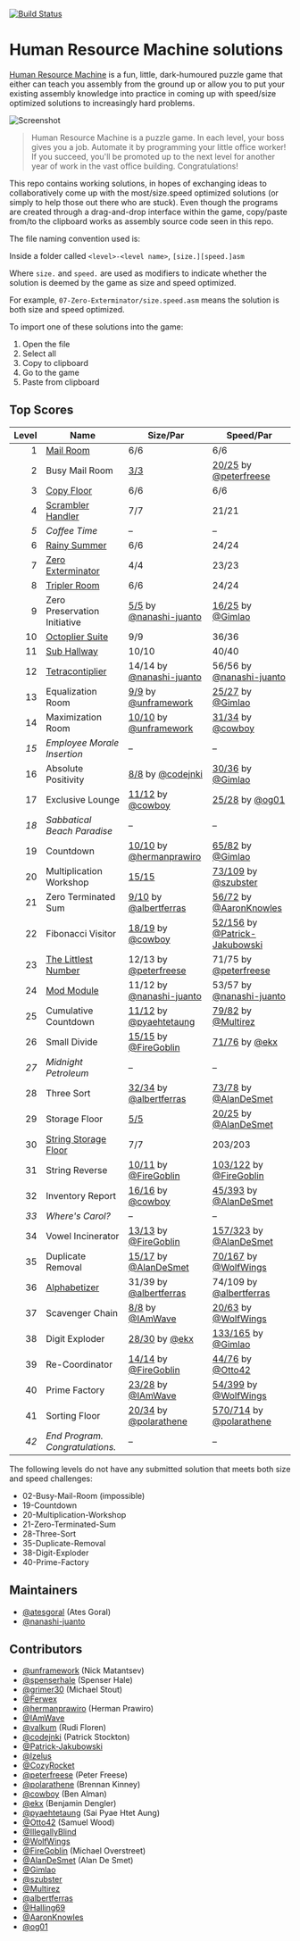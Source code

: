 [![Build Status](https://travis-ci.org/atesgoral/hrm-solutions.svg?branch=master)](https://travis-ci.org/atesgoral/hrm-solutions)

# Human Resource Machine solutions

[Human Resource Machine](http://tomorrowcorporation.com/humanresourcemachine) is a fun, little, dark-humoured puzzle game that either can teach you assembly from the ground up or allow you to put your existing assembly knowledge into practice in coming up with speed/size optimized solutions to increasingly hard problems.

![Screenshot](http://tomorrowcorporation.com/blog/wp-content/themes/tcTheme2/images/hrm/screenshots/hrm_04.png)

> Human Resource Machine is a puzzle game. In each level, your boss gives you a job. Automate it by programming your little office worker! If you succeed, you'll be promoted up to the next level for another year of work in the vast office building. Congratulations!

This repo contains working solutions, in hopes of exchanging ideas to collaboratively come up with the most/size.speed optimized solutions (or simply to help those out there who are stuck). Even though the programs are created through a drag-and-drop interface within the game, copy/paste from/to the clipboard works as assembly source code seen in this repo.

The file naming convention used is:

Inside a folder called `<level>-<level name>`, `[size.][speed.]asm`

Where `size.` and `speed.` are used as modifiers to indicate whether the solution is deemed by the game as size and speed optimized.

For example, `07-Zero-Exterminator/size.speed.asm` means the solution is both size and speed optimized.

To import one of these solutions into the game:

1. Open the file
2. Select all
3. Copy to clipboard
4. Go to the game
5. Paste from clipboard

## Top Scores

| Level | Name | Size/Par | Speed/Par |
| ----: | ---- | -------- | --------- |
| 1 | [Mail Room](01-Mail-Room-6.6/6.6.asm) | 6/6 | 6/6 |
| 2 | Busy Mail Room | [3/3](02-Busy-Mail-Room-3.25/3.30.asm) | [20/25](02-Busy-Mail-Room-3.25/26.20.specific-peterfreese.asm) by [@peterfreese](https://github.com/peterfreese) |
| 3 | [Copy Floor](03-Copy-Floor-6.6/6.6.asm) | 6/6 | 6/6 |
| 4 | [Scrambler Handler](04-Scrambler-Handler-7.21/7.21.asm) | 7/7 | 21/21 |
| _5_ | _Coffee Time_ | &ndash; | &ndash; |
| 6 | [Rainy Summer](06-Rainy-Summer-6.24/6.24.asm) | 6/6 | 24/24 |
| 7 | [Zero Exterminator](07-Zero-Exterminator-4.23/4.23.asm) | 4/4 | 23/23 |
| 8 | [Tripler Room](08-Tripler-Room-6.24/6.24.asm) | 6/6 | 24/24 |
| 9 | Zero Preservation Initiative | [5/5](09-Zero-Preservation-Initiative-5.25/5.25-nanashi-juanto.asm) by [@nanashi-juanto](https://github.com/nanashi-juanto) | [16/25](09-Zero-Preservation-Initiative-5.25/18.16.specific-Gimlao.asm) by [@Gimlao](https://github.com/Gimlao) |
| 10 | [Octoplier Suite](10-Octoplier-Suite-9.36/9.36.asm) | 9/9 | 36/36 |
| 11 | [Sub Hallway](11-Sub-Hallway/size.speed.asm) | 10/10 | 40/40 |
| 12 | [Tetracontiplier](12-Tetracontiplier/size.speed-nanashi-juanto.asm) | 14/14 by [@nanashi-juanto](https://github.com/nanashi-juanto) | 56/56 by [@nanashi-juanto](https://github.com/nanashi-juanto) |
| 13 | Equalization Room | [9/9](13-Equalization-Room/size.speed-unframework.asm) by [@unframework](https://github.com/unframework) | [25/27](13-Equalization-Room/speed-Gimlao.asm) by [@Gimlao](https://github.com/Gimlao) |
| 14 | Maximization Room | [10/10](14-Maximization-Room/size.speed-unframework.asm) by [@unframework](https://github.com/unframework) | [31/34](14-Maximization-Room/speed-cowboy.asm) by [@cowboy](https://github.com/cowboy) |
| _15_ | _Employee Morale Insertion_ | &ndash; | &ndash; |
| 16 | Absolute Positivity | [8/8](16-Absolute-Positivity/size.speed-codejnki.asm) by [@codejnki](https://github.com/codejnki) | [30/36](16-Absolute-Positivity/speed-Gimlao.asm) by [@Gimlao](https://github.com/Gimlao) |
| 17 | Exclusive Lounge | [11/12](17-Exclusive-Lounge/size-cowboy.asm) by [@cowboy](https://github.com/cowboy) | [25/28](17-Exclusive-Lounge/speed-og01.asm) by [@og01](https://github.com/og01) |
| _18_ | _Sabbatical Beach Paradise_ | &ndash; | &ndash; |
| 19 | Countdown | [10/10](19-Countdown/size-hermanprawiro.asm) by [@hermanprawiro](https://github.com/hermanprawiro) | [65/82](19-Countdown/speed.exploit-Gimlao.asm) by [@Gimlao](https://github.com/Gimlao) |
| 20 | Multiplication Workshop | [15/15](20-Multiplication-Workshop/size.asm) | [73/109](20-Multiplication-Workshop/speed-szubster.asm) by [@szubster](https://github.com/szubster) |
| 21 | Zero Terminated Sum | [9/10](21-Zero-Terminated-Sum/size-albertferras.asm) by [@albertferras](https://github.com/albertferras) | [56/72](21-Zero-Terminated-Sum/26.56.specific-AaronKnowles.asm) by [@AaronKnowles](https://github.com/AaronKnowles) |
| 22 | Fibonacci Visitor | [18/19](22-Fibonacci-Visitor/size.speed-cowboy.asm) by [@cowboy](https://github.com/cowboy) | [ 52/156](22-Fibonacci-Visitor/speed-Patrick-Jakubowski.asm) by [@Patrick-Jakubowski](https://github.com/Patrick-Jakubowski) |
| 23 | [The Littlest Number](23-The-Littlest-Number/size.speed-peterfreese.asm) | 12/13 by [@peterfreese](https://github.com/peterfreese) | 71/75 by [@peterfreese](https://github.com/peterfreese) |
| 24 | [Mod Module](24-Mod-Module/size.speed-nanashi-juanto.asm) | 11/12 by [@nanashi-juanto](https://github.com/nanashi-juanto) | 53/57 by [@nanashi-juanto](https://github.com/nanashi-juanto) |
| 25 | Cumulative Countdown | [11/12](25-Cumulative-Countdown/size.speed-pyaehtetaung.asm) by [@pyaehtetaung](https://github.com/pyaehtetaung) | [79/82](25-Cumulative-Countdown/size.speed-Multirez.asm) by [@Multirez](https://github.com/Multirez) |
| 26 | Small Divide | [15/15](26-Small-Divide/size.speed-FireGoblin.asm) by [@FireGoblin](https://github.com/FireGoblin) | [71/76](26-Small-Divide/size.speed-ekx.asm) by [@ekx](https://github.com/ekx) |
| _27_ | _Midnight Petroleum_ | &ndash; | &ndash; |
| 28 | Three Sort | [32/34](28-Three-Sort/size-albertferras.asm) by [@albertferras](https://github.com/albertferras) | [73/78](28-Three-Sort/speed-AlanDeSmet.asm) by [@AlanDeSmet](https://github.com/AlanDeSmet) |
| 29 | Storage Floor | [5/5](29-Storage-Floor/size.speed.asm) | [20/25](29-Storage-Floor/speed.exploit-AlanDeSmet.asm) by [@AlanDeSmet](https://github.com/AlanDeSmet) |
| 30 | [String Storage Floor](30-String-Storage-Floor/size.speed.asm) | 7/7 | 203/203 |
| 31 | String Reverse | [10/11](31-String-Reverse/size.speed-FireGoblin.asm) by [@FireGoblin](https://github.com/FireGoblin) | [103/122](31-String-Reverse/speed-FireGoblin.asm) by [@FireGoblin](https://github.com/FireGoblin) |
| 32 | Inventory Report | [16/16](32-Inventory-Report/size.speed-cowboy.asm) by [@cowboy](https://github.com/cowboy) | [45/393](32-Inventory-Report/speed-AlanDeSmet.asm) by [@AlanDeSmet](https://github.com/AlanDeSmet) |
| _33_ | _Where's Carol?_ | &ndash; | &ndash; |
| 34 | Vowel Incinerator | [13/13](34-Vowel-Incinerator/size.speed-FireGoblin.asm) by [@FireGoblin](https://github.com/FireGoblin) | [157/323](34-Vowel-Incinerator/speed-AlanDeSmet.asm) by [@AlanDeSmet](https://github.com/AlanDeSmet) |
| 35 | Duplicate Removal | [15/17](35-Duplicate-Removal/size-AlanDeSmet.asm) by [@AlanDeSmet](https://github.com/AlanDeSmet) | [70/167](35-Duplicate-Removal/speed-WolfWings.asm) by [@WolfWings](https://github.com/WolfWings) |
| 36 | [Alphabetizer](36-Alphabetizer/size.speed-albertferras.asm) | 31/39 by [@albertferras](https://github.com/albertferras) | 74/109 by [@albertferras](https://github.com/albertferras) |
| 37 | Scavenger Chain | [8/8](37-Scavenger-Chain/size.speed-IAmWave.asm) by [@IAmWave](https://github.com/IAmWave) | [20/63](37-Scavenger-Chain/speed.exploit-WolfWings.asm) by [@WolfWings](https://github.com/WolfWings) |
| 38 | Digit Exploder | [28/30](38-Digit-Exploder/size-ekx.asm) by [@ekx](https://github.com/ekx) | [133/165](38-Digit-Exploder/speed-Gimlao.asm) by [@Gimlao](https://github.com/Gimlao) |
| 39 | Re-Coordinator | [14/14](39-Re-Coordinator/size.speed-FireGoblin.asm) by [@FireGoblin](https://github.com/FireGoblin) | [44/76](39-Re-Coordinator/speed-Otto42.asm) by [@Otto42](https://github.com/Otto42) |
| 40 | Prime Factory | [23/28](40-Prime-Factory/size-IAmWave.asm) by [@IAmWave](https://github.com/IAmWave) | [54/399](40-Prime-Factory/speed-WolfWings.asm) by [@WolfWings](https://github.com/WolfWings) |
| 41 | Sorting Floor | [20/34](41-Sorting-Floor/size.speed.si-polarathene.asm) by [@polarathene](https://github.com/polarathene) | [570/714](41-Sorting-Floor/size.speed.sp-polarathene.asm) by [@polarathene](https://github.com/polarathene) |
| _42_ | _End Program. Congratulations._ | &ndash; | &ndash; |

The following levels do not have any submitted solution that meets both size and speed challenges:
* 02-Busy-Mail-Room (impossible)
* 19-Countdown
* 20-Multiplication-Workshop
* 21-Zero-Terminated-Sum
* 28-Three-Sort
* 35-Duplicate-Removal
* 38-Digit-Exploder
* 40-Prime-Factory

## Maintainers

* [@atesgoral](https://github.com/atesgoral) (Ates Goral)
* [@nanashi-juanto](https://github.com/nanashi-juanto)

## Contributors

* [@unframework](https://github.com/unframework) (Nick Matantsev)
* [@spenserhale](https://github.com/spenserhale) (Spenser Hale)
* [@grimer30](https://github.com/grimer30) (Michael Stout)
* [@Ferwex](https://github.com/Ferwex)
* [@hermanprawiro](https://github.com/hermanprawiro) (Herman Prawiro)
* [@IAmWave](https://github.com/IAmWave)
* [@valkum](https://github.com/valkum) (Rudi Floren)
* [@codejnki](https://github.com/codejnki) (Patrick Stockton)
* [@Patrick-Jakubowski](https://github.com/Patrick-Jakubowski)
* [@lzelus](https://github.com/lzelus)
* [@CozyRocket](https://github.com/CozyRocket)
* [@peterfreese](https://github.com/peterfreese) (Peter Freese)
* [@polarathene](https://github.com/polarathene) (Brennan Kinney)
* [@cowboy](https://github.com/cowboy) (Ben Alman)
* [@ekx](https://github.com/ekx) (Benjamin Dengler)
* [@pyaehtetaung](https://github.com/pyaehtetaung) (Sai Pyae Htet Aung)
* [@Otto42](https://github.com/Otto42) (Samuel Wood)
* [@IllegallyBlind](https://github.com/IllegallyBlind)
* [@WolfWings](https://github.com/WolfWings)
* [@FireGoblin](https://github.com/FireGoblin) (Michael Overstreet)
* [@AlanDeSmet](https://github.com/AlanDeSmet) (Alan De Smet)
* [@Gimlao](https://github.com/Gimlao)
* [@szubster](https://github.com/szubster)
* [@Multirez](https://github.com/Multirez)
* [@albertferras](https://github.com/albertferras)
* [@Halling69](https://github.com/Halling69)
* [@AaronKnowles](https://github.com/AaronKnowles)
* [@og01](https://github.com/og01)
